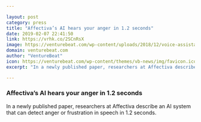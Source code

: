 ```yaml
---

layout: post
category: press
title: "Affectiva’s AI hears your anger in 1.2 seconds"
date: 2019-02-07 22:41:50
link: https://vrhk.co/2SCnRsX
image: https://venturebeat.com/wp-content/uploads/2018/12/voice-assistant.shutterstock_1093963982.jpg?w=1200&strip=all
domain: venturebeat.com
author: "VentureBeat"
icon: https://venturebeat.com/wp-content/themes/vb-news/img/favicon.ico
excerpt: "In a newly published paper, researchers at Affectiva describe an AI system that can detect anger or frustration in speech in 1.2 seconds."

---
```


### Affectiva’s AI hears your anger in 1.2 seconds

In a newly published paper, researchers at Affectiva describe an AI system that can detect anger or frustration in speech in 1.2 seconds.